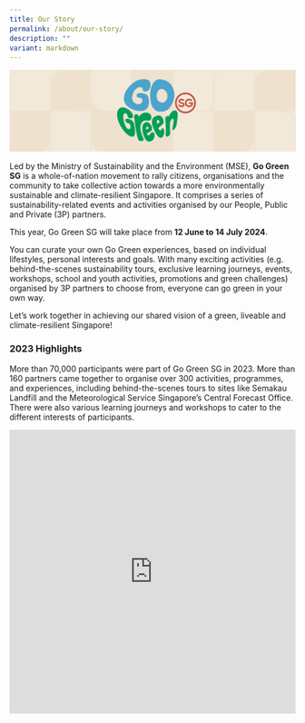 ```yaml
---
title: Our Story
permalink: /about/our-story/
description: ""
variant: markdown
---
```

<style>
	.row_custom {
		flex-wrap: wrap;
		margin-top: 1rem;
	}
</style>

![](/images/banner-about-us.png)

Led by the Ministry of Sustainability and the Environment (MSE), **Go Green SG** is a whole-of-nation movement to rally citizens, organisations and the community to take collective action towards a more environmentally sustainable and climate-resilient Singapore. It comprises a series of sustainability-related events and activities organised by our People, Public and Private (3P) partners.

This year, Go Green SG will take place from **12 June to 14 July 2024**. 

You can curate your own Go Green experiences, based on individual lifestyles, personal interests and goals. With many exciting activities (e.g. behind-the-scenes sustainability tours, exclusive learning journeys, events, workshops, school and youth activities, promotions and green challenges) organised by 3P partners to choose from, everyone can go green in your own way.

Let’s work together in achieving our shared vision of a green, liveable and climate-resilient Singapore!

### 2023 Highlights 

More than 70,000 participants were part of Go Green SG in 2023. More than 160 partners came together to organise over 300 activities, programmes, and experiences, including behind-the-scenes tours to sites like Semakau Landfill and the Meteorological Service Singapore’s Central Forecast Office. There were also various learning journeys and workshops to cater to the different interests of participants.

<iframe allowfullscreen="" allow="accelerometer; autoplay; clipboard-write; encrypted-media; gyroscope; picture-in-picture; web-share" frameborder="0" title="YouTube video player" src="https://www.youtube.com/embed/wCTfvs_LLw0?si=abJXKhowOk4reqtu" height="500" width="100%"></iframe>

<style>
	.tx-green { color: #00A651; }
	.tx-light-green { color: #A9CB5A; }
	.tx-dark-green { color: #52A057; }
	.tx-blue { color: #71B4DA; }
	.tx-gray { color: #9B9B9B; }
	.tx-brown { color: #8B572A; }
</style>